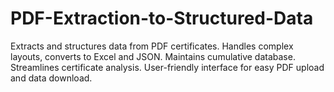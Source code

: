 # PDF-Extraction-to-Structured-Data
Extracts and structures data from PDF certificates. Handles complex layouts, converts to Excel and JSON. Maintains cumulative database. Streamlines certificate analysis. User-friendly interface for easy PDF upload and data download.
